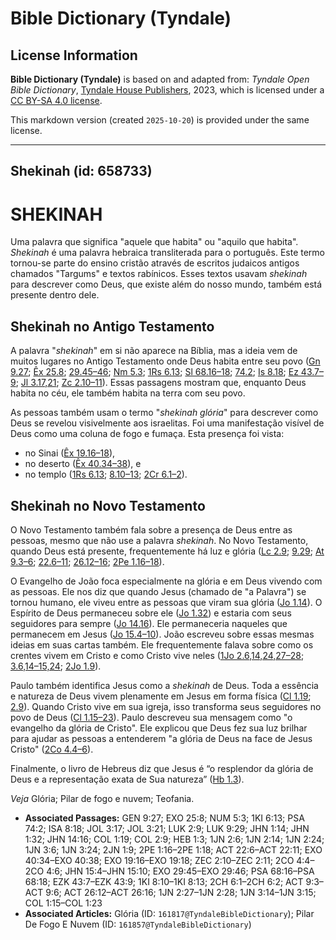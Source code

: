 # Bible Dictionary (Tyndale)

## License Information

**Bible Dictionary (Tyndale)** is based on and adapted from: _Tyndale Open Bible Dictionary_, [Tyndale House Publishers](https://tyndaleopenresources.com/), 2023, which is licensed under a [CC BY-SA 4.0 license](https://creativecommons.org/licenses/by-sa/4.0/legalcode.en).

This markdown version (created `2025-10-20`) is provided under the same license.



--------------------------------

## Shekinah (id: 658733)

SHEKINAH
========

Uma palavra que significa "aquele que habita" ou "aquilo que habita". *Shekinah* é uma palavra hebraica transliterada para o português. Este termo tornou\-se parte do ensino cristão através de escritos judaicos antigos chamados "Targums" e textos rabínicos. Esses textos usavam *shekinah* para descrever como Deus, que existe além do nosso mundo, também está presente dentro dele.

Shekinah no Antigo Testamento
-----------------------------

A palavra "*shekinah*" em si não aparece na Bíblia, mas a ideia vem de muitos lugares no Antigo Testamento onde Deus habita entre seu povo ([Gn 9\.27](https://ref.ly/Gen9:27); [Êx 25\.8](https://ref.ly/Exod25:8); [29\.45–46](https://ref.ly/Exod29:45-Exod29:46); [Nm 5\.3](https://ref.ly/Num5:3); [1Rs 6\.13](https://ref.ly/1Kgs6:13); [Sl 68\.16–18](https://ref.ly/Ps68:16-Ps68:18); [74\.2](https://ref.ly/Ps74:2); [Is 8\.18](https://ref.ly/Isa8:18); [Ez 43\.7–9](https://ref.ly/Ezek43:7-Ezek43:9); [Jl 3\.17,21](https://ref.ly/Joel3:17,Joel3:21); [Zc 2\.10–11](https://ref.ly/Zech2:10-Zech2:11)). Essas passagens mostram que, enquanto Deus habita no céu, ele também habita na terra com seu povo.

As pessoas também usam o termo "*shekinah* *glória*" para descrever como Deus se revelou visivelmente aos israelitas. Foi uma manifestação visível de Deus como uma coluna de fogo e fumaça. Esta presença foi vista:

* no Sinai ([Êx 19\.16–18](https://ref.ly/Exod19:16-Exod19:18)),
* no deserto ([Êx 40\.34–38](https://ref.ly/Exod40:34-Exod40:38)), e
* no templo ([1Rs 6\.13](https://ref.ly/1Kgs6:13); [8\.10–13](https://ref.ly/1Kgs8:10-1Kgs8:13); [2Cr 6\.1–2](https://ref.ly/2Chr6:1-2Chr6:2)).

Shekinah no Novo Testamento
---------------------------

O Novo Testamento também fala sobre a presença de Deus entre as pessoas, mesmo que não use a palavra *shekinah*. No Novo Testamento, quando Deus está presente, frequentemente há luz e glória ([Lc 2\.9](https://ref.ly/Luke2:9); [9\.29](https://ref.ly/Luke9:29); [At 9\.3–6](https://ref.ly/Acts9:3-Acts9:6); [22\.6–11](https://ref.ly/Acts22:6-Acts22:11); [26\.12–16](https://ref.ly/Acts26:12-Acts26:16); [2Pe 1\.16–18](https://ref.ly/2Pet1:16-2Pet1:18)).

O Evangelho de João foca especialmente na glória e em Deus vivendo com as pessoas. Ele nos diz que quando Jesus (chamado de "a Palavra") se tornou humano, ele viveu entre as pessoas que viram sua glória ([Jo 1\.14](https://ref.ly/John1:14)). O Espírito de Deus permaneceu sobre ele ([Jo 1\.32](https://ref.ly/John1:32)) e estaria com seus seguidores para sempre ([Jo 14\.16](https://ref.ly/John14:16)). Ele permaneceria naqueles que permanecem em Jesus ([Jo 15\.4–10](https://ref.ly/John15:4-John15:10)). João escreveu sobre essas mesmas ideias em suas cartas também. Ele frequentemente falava sobre como os crentes vivem em Cristo e como Cristo vive neles ([1Jo 2\.6,14,24,27–28](https://ref.ly/1John2:6,1John2:14,1John2:24,1John2:27-1John2:28); [3\.6,14–15,24](https://ref.ly/1John3:6,1John3:14-1John3:15,1John3:24); [2Jo 1\.9](https://ref.ly/2John1:9)).

Paulo também identifica Jesus como a *shekinah* de Deus. Toda a essência e natureza de Deus vivem plenamente em Jesus em forma física ([Cl 1\.19](https://ref.ly/Col1:19); [2\.9](https://ref.ly/Col2:9)). Quando Cristo vive em sua igreja, isso transforma seus seguidores no povo de Deus ([Cl 1\.15–23](https://ref.ly/Col1:15-Col1:23)). Paulo descreveu sua mensagem como "o evangelho da glória de Cristo". Ele explicou que Deus fez sua luz brilhar para ajudar as pessoas a entenderem "a glória de Deus na face de Jesus Cristo" ([2Co 4\.4–6](https://ref.ly/2Cor4:4-2Cor4:6)).

Finalmente, o livro de Hebreus diz que Jesus é “o resplendor da glória de Deus e a representação exata de Sua natureza” ([Hb 1\.3](https://ref.ly/Heb1:3)).

*Veja* Glória; Pilar de fogo e nuvem; Teofania.

* **Associated Passages:** GEN 9:27; EXO 25:8; NUM 5:3; 1KI 6:13; PSA 74:2; ISA 8:18; JOL 3:17; JOL 3:21; LUK 2:9; LUK 9:29; JHN 1:14; JHN 1:32; JHN 14:16; COL 1:19; COL 2:9; HEB 1:3; 1JN 2:6; 1JN 2:14; 1JN 2:24; 1JN 3:6; 1JN 3:24; 2JN 1:9; 2PE 1:16–2PE 1:18; ACT 22:6–ACT 22:11; EXO 40:34–EXO 40:38; EXO 19:16–EXO 19:18; ZEC 2:10–ZEC 2:11; 2CO 4:4–2CO 4:6; JHN 15:4–JHN 15:10; EXO 29:45–EXO 29:46; PSA 68:16–PSA 68:18; EZK 43:7–EZK 43:9; 1KI 8:10–1KI 8:13; 2CH 6:1–2CH 6:2; ACT 9:3–ACT 9:6; ACT 26:12–ACT 26:16; 1JN 2:27–1JN 2:28; 1JN 3:14–1JN 3:15; COL 1:15–COL 1:23
* **Associated Articles:** Glória (ID: `161817@TyndaleBibleDictionary`); Pilar De Fogo E Nuvem (ID: `161857@TyndaleBibleDictionary`)

